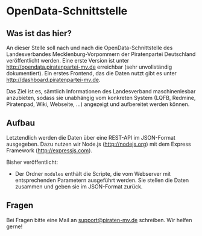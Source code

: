 OpenData-Schnittstelle
======================

Was ist das hier?
-----------------

An dieser Stelle soll nach und nach die OpenData-Schnittstelle des Landesverbandes Mecklenburg-Vorpommern der Piratenpartei Deutschland veröffentlicht werden. Eine erste Version ist unter http://opendata.piratenpartei-mv.de erreichbar (sehr unvollständig dokumentiert). Ein erstes Frontend, das die Daten nutzt gibt es unter http://dashboard.piratenpartei-mv.de.

Das Ziel ist es, sämtlich Informationen des Landesverband maschinenlesbar anzubieten, sodass sie unabhängig vom konkreten System (LQFB, Redmine, Piratenpad, Wiki, Webseite, ...) angezeigt und aufbereitet werden können.

Aufbau
------

Letztendlich werden die Daten über eine REST-API im JSON-Format ausgegeben. Dazu nutzen wir Node.js (http://nodejs.org) mit dem Express Framework (http://expressjs.com).

Bisher veröffentlicht:

- Der Ordner `modules` enthält die Scripte, die vom Webserver mit entsprechenden Parametern ausgeführt werden. Sie stellen die Daten zusammen und geben sie im JSON-Format zurück.

Fragen
------

Bei Fragen bitte eine Mail an support@piraten-mv.de schreiben. Wir helfen gerne!
